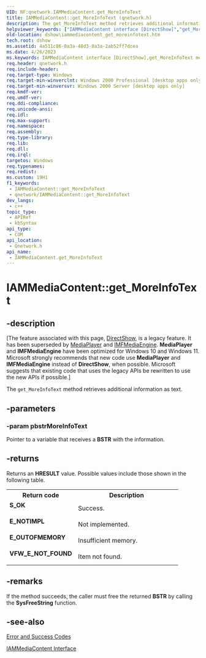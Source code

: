 ```yaml
---
UID: NF:qnetwork.IAMMediaContent.get_MoreInfoText
title: IAMMediaContent::get_MoreInfoText (qnetwork.h)
description: The get_MoreInfoText method retrieves additional information as text.
helpviewer_keywords: ["IAMMediaContent interface [DirectShow]","get_MoreInfoText method","IAMMediaContent.get_MoreInfoText","IAMMediaContent::get_MoreInfoText","IAMMediaContentget_MoreInfoText","dshow.iammediacontent_get_moreinfotext","get_MoreInfoText","get_MoreInfoText method [DirectShow]","get_MoreInfoText method [DirectShow]","IAMMediaContent interface","qnetwork/IAMMediaContent::get_MoreInfoText"]
old-location: dshow\iammediacontent_get_moreinfotext.htm
tech.root: dshow
ms.assetid: 4a511c86-0a3a-48d3-8a3a-2ab52ff7dcea
ms.date: 4/26/2023
ms.keywords: IAMMediaContent interface [DirectShow],get_MoreInfoText method, IAMMediaContent.get_MoreInfoText, IAMMediaContent::get_MoreInfoText, IAMMediaContentget_MoreInfoText, dshow.iammediacontent_get_moreinfotext, get_MoreInfoText, get_MoreInfoText method [DirectShow], get_MoreInfoText method [DirectShow],IAMMediaContent interface, qnetwork/IAMMediaContent::get_MoreInfoText
req.header: qnetwork.h
req.include-header: 
req.target-type: Windows
req.target-min-winverclnt: Windows 2000 Professional [desktop apps only]
req.target-min-winversvr: Windows 2000 Server [desktop apps only]
req.kmdf-ver: 
req.umdf-ver: 
req.ddi-compliance: 
req.unicode-ansi: 
req.idl: 
req.max-support: 
req.namespace: 
req.assembly: 
req.type-library: 
req.lib: 
req.dll: 
req.irql: 
targetos: Windows
req.typenames: 
req.redist: 
ms.custom: 19H1
f1_keywords:
 - IAMMediaContent::get_MoreInfoText
 - qnetwork/IAMMediaContent::get_MoreInfoText
dev_langs:
 - c++
topic_type:
 - APIRef
 - kbSyntax
api_type:
 - COM
api_location:
 - Qnetwork.h
api_name:
 - IAMMediaContent.get_MoreInfoText
---
```


# IAMMediaContent::get_MoreInfoText


## -description

\[The feature associated with this page, [DirectShow](/windows/win32/directshow/directshow), is a legacy feature. It has been superseded by [MediaPlayer](/uwp/api/Windows.Media.Playback.MediaPlayer) and [IMFMediaEngine](/windows/win32/api/mfmediaengine/nn-mfmediaengine-imfmediaengine). **MediaPlayer** and **IMFMediaEngine** have been optimized for Windows 10 and Windows 11. Microsoft strongly recommends that new code use **MediaPlayer** and **IMFMediaEngine** instead of **DirectShow**, when possible. Microsoft suggests that existing code that uses the legacy APIs be rewritten to use the new APIs if possible.\]

The <code>get_MoreInfoText</code> method retrieves additional information as text.

## -parameters

### -param pbstrMoreInfoText

Pointer to a variable that receives a <b>BSTR</b> with the information.

## -returns

Returns an <b>HRESULT</b> value. Possible values include those shown in the following table.

<table>
<tr>
<th>Return code</th>
<th>Description</th>
</tr>
<tr>
<td width="40%">
<dl>
<dt><b>S_OK</b></dt>
</dl>
</td>
<td width="60%">
Success.

</td>
</tr>
<tr>
<td width="40%">
<dl>
<dt><b>E_NOTIMPL</b></dt>
</dl>
</td>
<td width="60%">
Not implemented.

</td>
</tr>
<tr>
<td width="40%">
<dl>
<dt><b>E_OUTOFMEMORY</b></dt>
</dl>
</td>
<td width="60%">
Insufficient memory.

</td>
</tr>
<tr>
<td width="40%">
<dl>
<dt><b>VFW_E_NOT_FOUND</b></dt>
</dl>
</td>
<td width="60%">
Item not found.

</td>
</tr>
</table>

## -remarks

If the method succeeds, the caller must free the returned <b>BSTR</b> by calling the <b>SysFreeString</b> function.

## -see-also

<a href="/windows/desktop/DirectShow/error-and-success-codes">Error and Success Codes</a>



<a href="/windows/desktop/api/qnetwork/nn-qnetwork-iammediacontent">IAMMediaContent Interface</a>